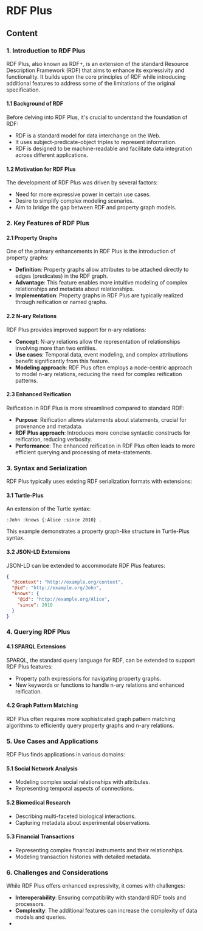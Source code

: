 # RDF Plus

## Content

### 1. Introduction to RDF Plus

RDF Plus, also known as RDF+, is an extension of the standard Resource Description Framework (RDF) that aims to enhance its expressivity and functionality. It builds upon the core principles of RDF while introducing additional features to address some of the limitations of the original specification.

#### 1.1 Background of RDF

Before delving into RDF Plus, it's crucial to understand the foundation of RDF:

- RDF is a standard model for data interchange on the Web.
- It uses subject-predicate-object triples to represent information.
- RDF is designed to be machine-readable and facilitate data integration across different applications.

#### 1.2 Motivation for RDF Plus

The development of RDF Plus was driven by several factors:

- Need for more expressive power in certain use cases.
- Desire to simplify complex modeling scenarios.
- Aim to bridge the gap between RDF and property graph models.

### 2. Key Features of RDF Plus

#### 2.1 Property Graphs

One of the primary enhancements in RDF Plus is the introduction of property graphs:

- **Definition**: Property graphs allow attributes to be attached directly to edges (predicates) in the RDF graph.
- **Advantage**: This feature enables more intuitive modeling of complex relationships and metadata about relationships.
- **Implementation**: Property graphs in RDF Plus are typically realized through reification or named graphs.

#### 2.2 N-ary Relations

RDF Plus provides improved support for n-ary relations:

- **Concept**: N-ary relations allow the representation of relationships involving more than two entities.
- **Use cases**: Temporal data, event modeling, and complex attributions benefit significantly from this feature.
- **Modeling approach**: RDF Plus often employs a node-centric approach to model n-ary relations, reducing the need for complex reification patterns.

#### 2.3 Enhanced Reification

Reification in RDF Plus is more streamlined compared to standard RDF:

- **Purpose**: Reification allows statements about statements, crucial for provenance and metadata.
- **RDF Plus approach**: Introduces more concise syntactic constructs for reification, reducing verbosity.
- **Performance**: The enhanced reification in RDF Plus often leads to more efficient querying and processing of meta-statements.

### 3. Syntax and Serialization

RDF Plus typically uses existing RDF serialization formats with extensions:

#### 3.1 Turtle-Plus

An extension of the Turtle syntax:

```turtle
:John :knows {:Alice :since 2010} .
```

This example demonstrates a property graph-like structure in Turtle-Plus syntax.

#### 3.2 JSON-LD Extensions

JSON-LD can be extended to accommodate RDF Plus features:

```json
{
  "@context": "http://example.org/context",
  "@id": "http://example.org/John",
  "knows": {
    "@id": "http://example.org/Alice",
    "since": 2010
  }
}
```

### 4. Querying RDF Plus

#### 4.1 SPARQL Extensions

SPARQL, the standard query language for RDF, can be extended to support RDF Plus features:

- Property path expressions for navigating property graphs.
- New keywords or functions to handle n-ary relations and enhanced reification.

#### 4.2 Graph Pattern Matching

RDF Plus often requires more sophisticated graph pattern matching algorithms to efficiently query property graphs and n-ary relations.

### 5. Use Cases and Applications

RDF Plus finds applications in various domains:

#### 5.1 Social Network Analysis

- Modeling complex social relationships with attributes.
- Representing temporal aspects of connections.

#### 5.2 Biomedical Research

- Describing multi-faceted biological interactions.
- Capturing metadata about experimental observations.

#### 5.3 Financial Transactions

- Representing complex financial instruments and their relationships.
- Modeling transaction histories with detailed metadata.

### 6. Challenges and Considerations

While RDF Plus offers enhanced expressivity, it comes with challenges:

- **Interoperability**: Ensuring compatibility with standard RDF tools and processors.
- **Complexity**: The additional features can increase the complexity of data models and queries.
-
